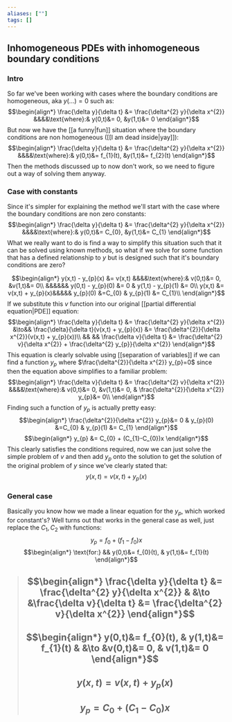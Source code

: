 ```yaml
---
aliases: [""]
tags: []
---
```


## Inhomogeneous PDEs with inhomogeneous boundary conditions
### Intro
So far we've been working with cases where the boundary conditions are homogeneous, aka $y(...)=0$ such as:
$$\begin{align*}
\frac{\delta y}{\delta t} &= \frac{\delta^{2} y}{\delta x^{2}} &&&&\text{where}:& y(0,t)&= 0, &y(1,t)&= 0
\end{align*}$$
But now we have the [[a funny|fun]] situation where the boundary conditions are non homogeneous ([[I am dead inside|yay]]):
$$\begin{align*}
\frac{\delta y}{\delta t} &= \frac{\delta^{2} y}{\delta x^{2}} &&&&\text{where}:& y(0,t)&= f_{1}(t), &y(1,t)&= f_{2}(t)
\end{align*}$$
Then the methods discussed up to now don't work, so we need to figure out a way of solving them anyway.

### Case with constants
Since it's simpler for explaining the method we'll start with the case where the boundary conditions are non zero constants:
$$\begin{align*}
\frac{\delta y}{\delta t} &= \frac{\delta^{2} y}{\delta x^{2}} &&&&\text{where}:& y(0,t)&= C_{0}, &y(1,t)&= C_{1}
\end{align*}$$
What we really want to do is find a way to simplify this situation such that it can be solved using known methods, so what if we solve for some function that has a defined relationship to $y$ but is designed such that it's boundary conditions are zero?

$$\begin{align*}
y(x,t) - y_{p}(x) &= v(x,t) &&&&\text{where}:& v(0,t)&= 0, &v(1,t)&= 0\\
&&&&&& y(0,t) - y_{p}(0) &= 0 & y(1,t) - y_{p}(1) &= 0\\
y(x,t) &= v(x,t) + y_{p}(x)&&&&&  y_{p}(0) &=C_{0} &  y_{p}(1) &= C_{1}\\
\end{align*}$$
If we substitute this $v$ function into our original [[partial differential equation|PDE]] equation:
$$\begin{align*}
\frac{\delta y}{\delta t} &= \frac{\delta^{2} y}{\delta x^{2}} &\to&& \frac{\delta}{\delta t}(v(x,t) + y_{p}(x)) &= \frac{\delta^{2}}{\delta x^{2}}(v(x,t) + y_{p}(x))\\
&& && \frac{\delta v}{\delta t} &= \frac{\delta^{2} v}{\delta x^{2}} + \frac{\delta^{2} y_{p}}{\delta x^{2}}
\end{align*}$$
This equation is clearly solvable using [[separation of variables]] if we can find a function $y_{p}$ where $\frac{\delta^{2}}{\delta x^{2}} y_{p}=0$ since then the equation above simplifies to a familiar problem:
$$\begin{align*}
\frac{\delta v}{\delta t} &= \frac{\delta^{2} v}{\delta x^{2}}  &&&&\text{where}:& v(0,t)&= 0, &v(1,t)&= 0, & \frac{\delta^{2}}{\delta x^{2}} y_{p}&= 0\\
\end{align*}$$
Finding such a function of $y_{p}$ is actually pretty easy:
$$\begin{align*}
\frac{\delta^{2}}{\delta x^{2}} y_{p}&= 0 &  y_{p}(0) &=C_{0} &  y_{p}(1) &= C_{1}
\end{align*}$$
$$\begin{align*}
y_{p} &= C_{0} + (C_{1}-C_{0})x
\end{align*}$$
This clearly satisfies the conditions required, now we can just solve the simple problem of $v$ and then add $y_{p}$ onto the solution to get the solution of the original problem of $y$ since we've clearly stated that:
$$y(x,t) = v(x,t) + y_{p}(x)$$
### General case
Basically you know how we made a linear equation for the $y_p$, which worked for constant's? Well turns out that works in the general case as well, just replace the $C_1,C_2$ with functions:
$$ y_{p} = f_{0} + ( f_{1} - f_{0} ) x$$
$$\begin{align*}
\text{for:} && y(0,t)&= f_{0}(t), & y(1,t)&= f_{1}(t) 
\end{align*}$$

> 
> ## $$\begin{align*} \frac{\delta y}{\delta t} &= \frac{\delta^{2} y}{\delta x^{2}} & &\to &\frac{\delta v}{\delta t} &= \frac{\delta^{2} v}{\delta x^{2}} \end{align*}$$
> ## $$\begin{align*} y(0,t)&= f_{0}(t), & y(1,t)&= f_{1}(t) & &\to &v(0,t)&= 0, & v(1,t)&= 0 \end{align*}$$
> ## $$y(x,t) = v(x,t) + y_{p}(x)$$
> ##  $$ y_{p}  = C_{0} + (C_{1}-C_{0})x $$


